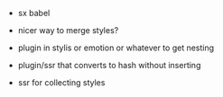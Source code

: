 - sx babel

- nicer way to merge styles?
- plugin in stylis or emotion or whatever to get nesting
- plugin/ssr that converts to hash without inserting
- ssr for collecting styles
